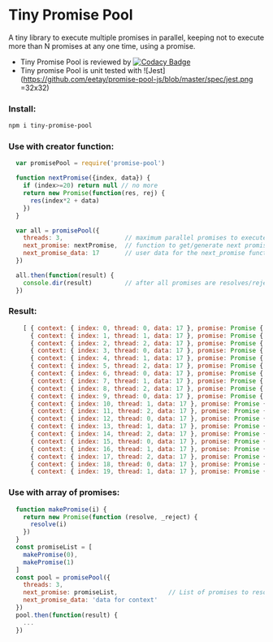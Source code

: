 # Tiny Promise Pool
A tiny library to execute multiple promises in parallel,
keeping not to execute more than N promises at any one time,
using a promise.

- Tiny Promise Pool is reviewed by [![Codacy Badge](https://api.codacy.com/project/badge/Grade/6ba3a2ddf94b42a1b28de6020117b33d)](https://www.codacy.com/app/eetay/promise-pool-js?utm_source=github.com&amp;utm_medium=referral&amp;utm_content=eetay/promise-pool-js&amp;utm_campaign=Badge_Grade)
- Tiny promise Pool is unit tested with ![Jest](https://github.com/eetay/promise-pool-js/blob/master/spec/jest.png =32x32)

### Install:

  ```bash
  npm i tiny-promise-pool
  ```

### Use with creator function:

```javascript
  var promisePool = require('promise-pool')

  function nextPromise({index, data}) {
    if (index>=20) return null // no more
    return new Promise(function(res, rej) {
      res(index*2 + data)
    })
  }

  var all = promisePool({
    threads: 3,                 // maximum parallel promises to execute at one time
    next_promise: nextPromise,  // function to get/generate next promise
    next_promise_data: 17       // user data for the next_promise function
  })

  all.then(function(result) {
    console.dir(result)         // after all promises are resolves/rejected
  })
```

### Result:

```javascript
    [ { context: { index: 0, thread: 0, data: 17 }, promise: Promise { 17 }, result: 17 },
      { context: { index: 1, thread: 1, data: 17 }, promise: Promise { 19 }, result: 19 },
      { context: { index: 2, thread: 2, data: 17 }, promise: Promise { 21 }, result: 21 },
      { context: { index: 3, thread: 0, data: 17 }, promise: Promise { 23 }, result: 23 },
      { context: { index: 4, thread: 1, data: 17 }, promise: Promise { 25 }, result: 25 },
      { context: { index: 5, thread: 2, data: 17 }, promise: Promise { 27 }, result: 27 },
      { context: { index: 6, thread: 0, data: 17 }, promise: Promise { 29 }, result: 29 },
      { context: { index: 7, thread: 1, data: 17 }, promise: Promise { 31 }, result: 31 },
      { context: { index: 8, thread: 2, data: 17 }, promise: Promise { 33 }, result: 33 },
      { context: { index: 9, thread: 0, data: 17 }, promise: Promise { 35 }, result: 35 },
      { context: { index: 10, thread: 1, data: 17 }, promise: Promise { 37 }, result: 37 },
      { context: { index: 11, thread: 2, data: 17 }, promise: Promise { 39 }, result: 39 },
      { context: { index: 12, thread: 0, data: 17 }, promise: Promise { 41 }, result: 41 },
      { context: { index: 13, thread: 1, data: 17 }, promise: Promise { 43 }, result: 43 },
      { context: { index: 14, thread: 2, data: 17 }, promise: Promise { 45 }, result: 45 },
      { context: { index: 15, thread: 0, data: 17 }, promise: Promise { 47 }, result: 47 },
      { context: { index: 16, thread: 1, data: 17 }, promise: Promise { 49 }, result: 49 },
      { context: { index: 17, thread: 2, data: 17 }, promise: Promise { 51 }, result: 51 },
      { context: { index: 18, thread: 0, data: 17 }, promise: Promise { 53 }, result: 53 },
      { context: { index: 19, thread: 1, data: 17 }, promise: Promise { 55 }, result: 55 } ]
```

### Use with array of promises:

```javascript
  function makePromise(i) {
    return new Promise(function (resolve, _reject) {
      resolve(i)
    })
  }
  const promiseList = [
    makePromise(0),
    makePromise(1)
  ]
  const pool = promisePool({
    threads: 3,
    next_promise: promiseList,              // List of promises to resolve
    next_promise_data: 'data for context'
  })
  pool.then(function(result) {
    ...
  })
```
